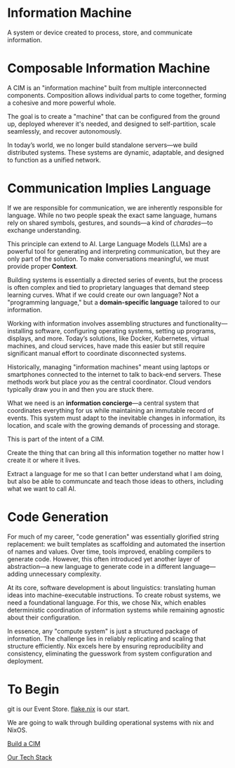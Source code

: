 # Information Machine 
A system or device created to process, store, and communicate information.

# Composable Information Machine
A CIM is an "information machine" built from multiple interconnected components. Composition allows individual parts to come together, forming a cohesive and more powerful whole.

The goal is to create a "machine" that can be configured from the ground up, deployed wherever it's needed, and designed to self-partition, scale seamlessly, and recover autonomously.

In today’s world, we no longer build standalone servers—we build distributed systems. These systems are dynamic, adaptable, and designed to function as a unified network.

# Communication Implies Language  
If we are responsible for communication, we are inherently responsible for language. While no two people speak the exact same language, humans rely on shared symbols, gestures, and sounds—a kind of *charades*—to exchange understanding.  

This principle can extend to AI. Large Language Models (LLMs) are a powerful tool for generating and interpreting communication, but they are only part of the solution. To make conversations meaningful, we must provide proper **Context**.  

Building systems is essentially a directed series of events, but the process is often complex and tied to proprietary languages that demand steep learning curves. What if we could create our own language? Not a "programming language," but a **domain-specific language** tailored to our information.

Working with information involves assembling structures and functionality—installing software, configuring operating systems, setting up programs, displays, and more. Today’s solutions, like Docker, Kubernetes, virtual machines, and cloud services, have made this easier but still require significant manual effort to coordinate disconnected systems.

Historically, managing "information machines" meant using laptops or smartphones connected to the internet to talk to back-end servers. These methods work but place *you* as the central coordinator. Cloud vendors typically draw you in and then you are stuck there.

What we need is an **information concierge**—a central system that coordinates everything for us while maintaining an immutable record of events. This system must adapt to the inevitable changes in information, its location, and scale with the growing demands of processing and storage.

This is part of the intent of a CIM.

Create the thing that can bring all this information together no matter how I create it or where it lives.

Extract a language for me so that I can better understand what I am doing, but also be able to communcate and teach those ideas to others, including what we want to call AI. 

# Code Generation
For much of my career, "code generation" was essentially glorified string replacement: we built templates as scaffolding and automated the insertion of names and values. Over time, tools improved, enabling compilers to generate code. However, this often introduced yet another layer of abstraction—a new language to generate code in a different language—adding unnecessary complexity. 

At its core, software development is about linguistics: translating human ideas into machine-executable instructions. To create robust systems, we need a foundational language. For this, we chose Nix, which enables deterministic coordination of information systems while remaining agnostic about their configuration. 

In essence, any "compute system" is just a structured package of information. The challenge lies in reliably replicating and scaling that structure efficiently. Nix excels here by ensuring reproducibility and consistency, eliminating the guesswork from system configuration and deployment.

# To Begin
git is our Event Store.
[flake.nix](./flake.nix) is our start.

We are going to walk through building operational systems with nix and NixOS.

[Build a CIM](build-cim.md)

[Our Tech Stack](./techstack.md)